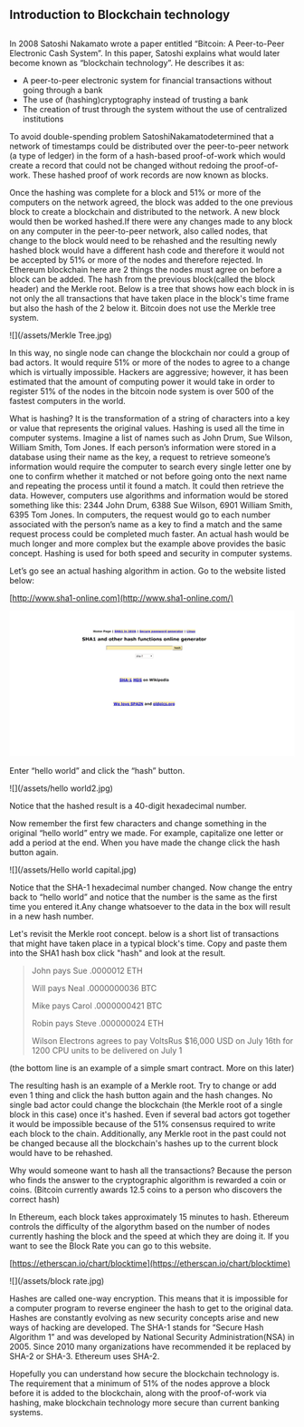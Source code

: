 ## Introduction to Blockchain technology

## 

In 2008 Satoshi Nakamato wrote a paper entitled “Bitcoin: A Peer-to-Peer Electronic Cash System”. In this paper, Satoshi explains what would later become known as “blockchain technology”. He describes it as:

* A peer-to-peer electronic system for financial transactions without going through a bank
* The use of \(hashing\)cryptography instead of trusting a bank
* The creation of trust through the system without the use of centralized institutions

To avoid double-spending problem SatoshiNakamatodetermined that a network of timestamps could be distributed over the peer-to-peer network \(a type of ledger\) in the form of a hash-based proof-of-work which would create a record that could not be changed without redoing the proof-of-work. These hashed proof of work records are now known as blocks.

Once the hashing was complete for a block and 51% or more of the computers on the network agreed, the block was added to the one previous block to create a blockchain and distributed to the network. A new block would then be worked hashed.If there were any changes made to any block on any computer in the peer-to-peer network, also called nodes, that change to the block would need to be rehashed and the resulting newly hashed block would have a different hash code and therefore it would not be accepted by 51% or more of the nodes and therefore rejected.  In Ethereum blockchain here are 2 things the nodes must agree on before a block can be added. The hash from the previous block\(called the block header\)  and the Merkle root.  Below is a tree that shows how each block in is not only the all transactions that have taken place in the block's time frame but also the hash of the 2 below it. Bitcoin does not use the Merkle tree system.

![](/assets/Merkle Tree.jpg)

In this way, no single node can change the blockchain nor could a group of bad actors. It would require 51% or more of the nodes to agree to a change which is virtually impossible. Hackers are aggressive; however, it has been estimated that the amount of computing power it would take in order to register 51% of the nodes in the bitcoin node system is over 500 of the fastest computers in the world.

What is hashing? It is the transformation of a string of characters into a key or value that represents the original values. Hashing is used all the time in computer systems. Imagine a list of names such as John Drum, Sue Wilson, William Smith, Tom Jones. If each person’s information were stored in a database using their name as the key, a request to retrieve someone’s information would require the computer to search every single letter one by one to confirm whether it matched or not before going onto the next name and repeating the process until it found a match. It could then retrieve the data. However, computers use algorithms and information would be stored something like this: 2344 John Drum, 6388 Sue Wilson, 6901 William Smith, 6395 Tom Jones. In computers, the request would go to each number associated with the person’s name as a key to find a match and the same request process could be completed much faster. An actual hash would be much longer and more complex but the example above provides the basic concept. Hashing is used for both speed and security in computer systems.

Let’s go see an actual hashing algorithm in action. Go to the website listed below:

[http://www.sha1-online.com](http://www.sha1-online.com/)

![](/assets/SHA-1.jpg)

Enter “hello world” and click the “hash” button.

![](/assets/hello world2.jpg)

Notice that the hashed result is a 40-digit hexadecimal number.

Now remember the first few characters and change something in the original “hello world” entry we made. For example, capitalize one letter or add a period at the end. When you have made the change click the hash button again.

![](/assets/Hello world capital.jpg)

Notice that the SHA-1 hexadecimal number changed. Now change the entry back to “hello world” and notice that the number is the same as the first time you entered it.Any change whatsoever to the data in the box will result in a new hash number.

Let's revisit the Merkle root concept. below is a short list of transactions that might have taken place in a typical block's time. Copy and paste them into the SHA1 hash box click "hash" and look at the result.

> John pays Sue .0000012 ETH
>
> Will pays Neal .0000000036 BTC
>
> Mike pays Carol .0000000421 BTC
>
> Robin pays Steve .000000024 ETH
>
> Wilson Electrons agrees to pay VoltsRus $16,000 USD on July 16th for 1200 CPU units to be delivered on July 1

\(the bottom line is an example of a simple smart contract. More on this later\)

The resulting hash is an example of a Merkle root. Try to change or add even 1 thing and click the hash button again and the hash changes. No single bad actor could change the blockchain \(the Merkle root of a single block in this case\) once it's hashed. Even if several bad actors got together it would be impossible because of the 51% consensus required to write each block to the chain. Additionally, any Merkle root in the past could not be changed because all the blockchain's hashes up to the current block would have to be rehashed.

Why would someone want to hash all the transactions? Because the person who finds the answer to the cryptographic algorithm is rewarded a coin or coins. \(Bitcoin currently awards 12.5 coins to a person who discovers the correct hash\)

In Ethereum, each block takes approximately 15 minutes to hash. Ethereum controls the difficulty of the algorythm based on the number of nodes currently hashing the block and the speed at which they are doing it. If you want to see the Block Rate you can go to this website.

[https://etherscan.io/chart/blocktime](https://etherscan.io/chart/blocktime)

![](/assets/block rate.jpg)

Hashes are called one-way encryption. This means that it is impossible for a computer program to reverse engineer the hash to get to the original data. Hashes are constantly evolving as new security concepts arise and new ways of hacking are developed. The SHA-1 stands for “Secure Hash Algorithm 1” and was developed by National Security Administration\(NSA\) in 2005. Since 2010 many organizations have recommended it be replaced by SHA-2 or SHA-3. Ethereum uses SHA-2.

Hopefully you can understand how secure the blockchain technology is. The requirement that a minimum of 51% of the nodes approve a block before it is added to the blockchain, along with the proof-of-work via hashing, make blockchain technology more secure than current banking systems.

